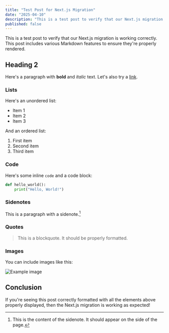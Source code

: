 ```yaml
---
title: "Test Post for Next.js Migration"
date: "2025-04-10"
description: "This is a test post to verify that our Next.js migration is working correctly with descriptions."
published: false
---
```


This is a test post to verify that our Next.js migration is working correctly. This post includes various Markdown features to ensure they're properly rendered.

## Heading 2

Here's a paragraph with **bold** and *italic* text. Let's also try a [link](https://www.henryjosephson.com).

### Lists

Here's an unordered list:
- Item 1
- Item 2
- Item 3

And an ordered list:
1. First item
2. Second item
3. Third item

### Code

Here's some inline `code` and a code block:

```python
def hello_world():
    print("Hello, World!")
```

### Sidenotes

This is a paragraph with a sidenote.[^1]

[^1]: This is the content of the sidenote. It should appear on the side of the page.

### Quotes

> This is a blockquote. It should be properly formatted.

### Images

You can include images like this:

![Example image](https://cdn.britannica.com/39/160139-050-147B020E/Eckhart-Hall-campus-Ryerson-Physical-Laboratory-University.jpg)

## Conclusion

If you're seeing this post correctly formatted with all the elements above properly displayed, then the Next.js migration is working as expected!